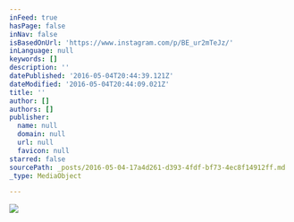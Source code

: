 ```yaml
---
inFeed: true
hasPage: false
inNav: false
isBasedOnUrl: 'https://www.instagram.com/p/BE_ur2mTeJz/'
inLanguage: null
keywords: []
description: ''
datePublished: '2016-05-04T20:44:39.121Z'
dateModified: '2016-05-04T20:44:09.021Z'
title: ''
author: []
authors: []
publisher:
  name: null
  domain: null
  url: null
  favicon: null
starred: false
sourcePath: _posts/2016-05-04-17a4d261-d393-4fdf-bf73-4ec8f14912ff.md
_type: MediaObject

---
```

![](https://imgflo.herokuapp.com/graph/vahj1ThiexotieMo/66a3acc466de4dcfcf60b4954d43e259/passthrough.jpg?height=424&input=https%3A%2F%2Fs3-us-west-2.amazonaws.com%2Fthe-grid-img%2Fp%2F44271d620bd8b7546c02c23ec391674a062bce54.jpg&width=640)